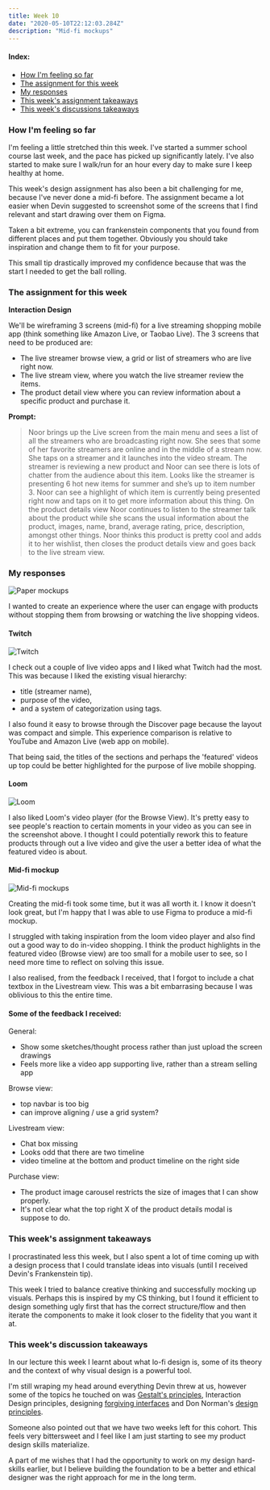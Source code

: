 ```yaml
---
title: Week 10
date: "2020-05-10T22:12:03.284Z"
description: "Mid-fi mockups"
---
```


#### Index:

- [How I'm feeling so far](#howAmIfeeling)
- [The assignment for this week](#assignment)
- [My responses](#responses)
- [This week's assignment takeaways](#assignmentTakeaways)
- [This week's discussions takeaways](#discussionTakeaways)

### <a name="howAmIfeeling"></a> How I'm feeling so far

I'm feeling a little stretched thin this week. I've started a summer school course last week, and the pace has picked up significantly lately. I've also started to make sure I walk/run for an hour every day to make sure I keep healthy at home.

This week's design assignment has also been a bit challenging for me, because I've never done a mid-fi before. The assignment became a lot easier when Devin suggested to screenshot some of the screens that I find relevant and start drawing over them on Figma.

Taken a bit extreme, you can frankenstein components that you found from different places and put them together. Obviously you should take inspiration and change them to fit for your purpose.

This small tip drastically improved my confidence because that was the start I needed to get the ball rolling.

### <a name="assignment"></a> The assignment for this week

**Interaction Design**

We'll be wireframing 3 screens (mid-fi) for a live streaming shopping mobile app (think something like Amazon Live, or Taobao Live).
The 3 screens that need to be produced are:

- The live streamer browse view, a grid or list of streamers who are live right now.
- The live stream view, where you watch the live streamer review the items.
- The product detail view where you can review information about a specific product and purchase it.

**Prompt:**

> Noor brings up the Live screen from the main menu and sees a list of all the streamers who are broadcasting right now. She sees that some of her favorite streamers are online and in the middle of a stream now. She taps on a streamer and it launches into the video stream. The streamer is reviewing a new product and Noor can see there is lots of chatter from the audience about this item. Looks like the streamer is presenting 6 hot new items for summer and she’s up to item number 3. Noor can see a highlight of which item is currently being presented right now and taps on it to get more information about this thing. On the product details view Noor continues to listen to the streamer talk about the product while she scans the usual information about the product, images, name, brand, average rating, price, description, amongst other things. Noor thinks this product is pretty cool and adds it to her wishlist, then closes the product details view and goes back to the live stream view.

### <a name="responses"></a> My responses

![Paper mockups](./paper_mockups.png)

I wanted to create an experience where the user can engage with products without stopping them from browsing or watching the live shopping videos.

#### Twitch

![Twitch](./twitch.jpg)

I check out a couple of live video apps and I liked what Twitch had the most. This was because I liked the existing visual hierarchy:

- title (streamer name),
- purpose of the video,
- and a system of categorization using tags.

I also found it easy to browse through the Discover page because the layout was compact and simple. This experience comparison is relative to YouTube and Amazon Live (web app on mobile).

That being said, the titles of the sections and perhaps the 'featured' videos up top could be better highlighted for the purpose of live mobile shopping.

#### Loom

![Loom](./loom.png)

I also liked Loom's video player (for the Browse View). It's pretty easy to see people's reaction to certain moments in your video as you can see in the screenshot above. I thought I could potentially rework this to feature products through out a live video and give the user a better idea of what the featured video is about.

#### Mid-fi mockup

![Mid-fi mockups](./mid_fi_mockups.png)

Creating the mid-fi took some time, but it was all worth it. I know it doesn't look great, but I'm happy that I was able to use Figma to produce a mid-fi mockup.

I struggled with taking inspiration from the loom video player and also find out a good way to do in-video shopping. I think the product highlights in the featured video (Browse view) are too small for a mobile user to see, so I need more time to reflect on solving this issue.

I also realised, from the feedback I received, that I forgot to include a chat textbox in the Livestream view. This was a bit embarrasing because I was oblivious to this the entire time.

#### Some of the feedback I received:
General: 
- Show some sketches/thought process rather than just upload the screen drawings
- Feels more like a video app supporting live, rather than a stream selling app

Browse view: 
- top navbar is too big 
- can improve aligning / use a grid system?

Livestream view: 
- Chat box missing 
- Looks odd that there are two timeline
- video timeline at the bottom and product timeline on the right side

Purchase view: 
- The product image carousel restricts the size of images that I can show properly. 
- It's not clear what the top right X of the product details modal is suppose to do. 

### <a name="assignmentTakeaways"></a> This week's assignment takeaways

I procrastinated less this week, but I also spent a lot of time coming up with a design process that I could translate ideas into visuals (until I received Devin's Frankenstein tip).

This week I tried to balance creative thinking and successfully mocking up visuals. Perhaps this is inspired by my CS thinking, but I found it efficient to design something ugly first that has the correct structure/flow and then iterate the components to make it look closer to the fidelity that you want it at.

### <a name="discussionTakeaways"></a> This week's discussion takeaways

In our lecture this week I learnt about what lo-fi design is, some of its theory and the context of why visual design is a powerful tool.

I'm still wraping my head around everything Devin threw at us, however some of the topics he touched on was [Gestalt's principles](https://www.toptal.com/designers/ui/gestalt-principles-of-design), Interaction Design principles, designing [forgiving interfaces](https://www.interaction-design.org/literature/article/how-to-implement-a-forgiving-format-to-accommodate-users-mistakes) and Don Norman's [design principles](https://www.enginess.io/insights/6-principles-design-la-donald-norman).

Someone also pointed out that we have two weeks left for this cohort. This feels very bittersweet and I feel like I am just starting to see my product design skills materialize. 

A part of me wishes that I had the opportunity to work on my design hard-skills earlier, but I believe building the foundation to be a better and ethical designer was the right approach for me in the long term.
